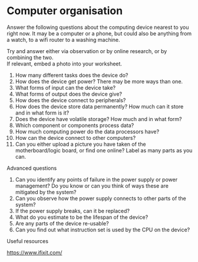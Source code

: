 # Computer organisation

Answer the following questions about the computing device nearest to you right now.  It may be a computer or a phone, but could also be anything from a watch, to a wifi router to a washing machine.

Try and answer either via observation or by online research, or by combining the two.  
If relevant, embed a photo into your worksheet.




1. How many different tasks does the device do?
2. How does the device get power?  There may be more ways than one.  
3. What forms of input can the device take?
4. What forms of output does the device give?
5. How does the device connect to peripherals?
6. How does the device store data permanently?  How much can it store and in what form is it?
7. Does the device have volatile storage?  How much and in what form?
8. Which component or components process data?
9. How much computing power do the data processors have?
10. How can the device connect to other computers?
11. Can you either upload a picture you have taken of the motherboard/logic board, or find one online?  Label as many parts as you can.  





Advanced questions

1. Can you identify any points of failure in the power supply or power management?  Do you know or can you think of ways these are mitigated by the system?
2. Can you observe how the power supply connects to other parts of the system?
3. If the power supply breaks, can it be replaced?
4. What do you estimate to be the lifespan of the device?
5. Are any parts of the device re-usable?
6. Can you find out what instruction set is used by the CPU on the device?


Useful resources

https://www.ifixit.com/
